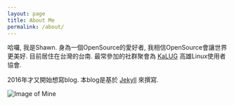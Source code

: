 ```yaml
---
layout: page
title: About Me
permalink: /about/
---
```


哈囉, 我是Shawn.
身為一個OpenSource的愛好者, 我相信OpenSource會讓世界更美好.
目前居住在台灣的台南.
最常參加的社群聚會為 [KaLUG](<http://kalug.linux.org.tw>) 高雄Linux使用者協會.


2016年才又開始想寫blog. 本blog是基於 [Jekyll](<http://jekyllrb.com/>) 來撰寫.

![Image of Mine](../images/shawn.png)
